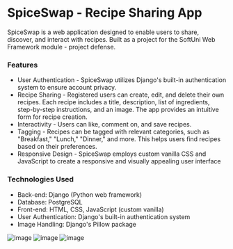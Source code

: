 # SpiceSwap - Recipe Sharing App
SpiceSwap is a web application designed to enable users to share, discover, and interact with recipes.
Built as a project for the SoftUni Web Framework module - project defense.

### Features
- User Authentication -  SpiceSwap utilizes Django's built-in authentication system to ensure account privacy.
- Recipe Sharing - Registered users can create, edit, and delete their own recipes. Each recipe includes a title, description, list of ingredients, step-by-step instructions, and an image. The app provides an intuitive form for recipe creation.
- Interactivity - Users can like, comment on, and save recipes.
- Tagging - Recipes can be tagged with relevant categories, such as "Breakfast," "Lunch," "Dinner," and more. This helps users find recipes based on their preferences.
- Responsive Design - SpiceSwap employs custom vanilla CSS and JavaScript to create a responsive and visually appealing user interface

### Technologies Used
- Back-end: Django (Python web framework)
- Database: PostgreSQL
- Front-end: HTML, CSS, JavaScript (custom vanilla)
- User Authentication: Django's built-in authentication system
- Image Handling: Django's Pillow package

![image](https://github.com/aKolev287/recipe_app/assets/108127254/cf14bee3-1b30-4cde-9958-1e08bc2d0e3c)
![image](https://github.com/aKolev287/recipe_app/assets/108127254/7b1f8649-1d8b-4a85-a4c8-d05a4638d548)
![image](https://github.com/aKolev287/recipe_app/assets/108127254/bb49c5c2-3a98-454a-8db8-2f23265cf47f)
